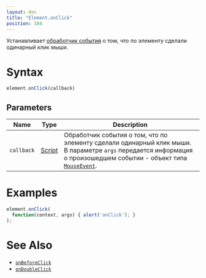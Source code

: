 ```yaml
---
layout: doc
title: "Element.onClick"
position: 104
---
```


Устанавливает [обработчик события](../../../Script/) о том, что по элементу сделали одинарный клик мыши.

# Syntax

```js
element.onClick(callback)
```

## Parameters

|Name|Type|Description|
|----|----|-----------|
|`callback`|[Script](../../../Script/)|Обработчик события о том, что по элементу сделали одинарный клик мыши. В параметре `args` передается информация о произошедшем событии - объект типа [`MouseEvent`](../MouseEvent/).|

# Examples

```js
element.onClick(
  function(context, args) { alert('onClick'); }
);
```

# See Also

* [`onBeforeClick`](../Element.onBeforeClick/)
* [`onDoubleClick`](../Element.onDoubleClick/)

